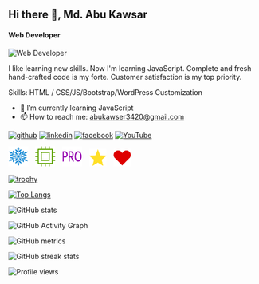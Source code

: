 ## Hi there 👋, Md. Abu Kawsar
#### Web Developer
![Web Developer](https://scontent.fcla4-1.fna.fbcdn.net/v/t39.30808-6/387195003_3636843403259613_8295166196128652640_n.jpg?_nc_cat=101&ccb=1-7&_nc_sid=49d041&_nc_eui2=AeE8aEiYZzexEi6D1mEzcd0Ri4Hx_ttS5r2LgfH-21LmvZcSj9F9izj4qKWiIQRynThOWd6i2oNeWL1wwcdL--Bf&_nc_ohc=bYgf2J58aD8AX-b-rUd&_nc_ht=scontent.fcla4-1.fna&cb_e2o_trans=t&oh=00_AfCdH0kTCs_mpDFXzXkNvw7Dn1NmVdtNAogUhAyT4aoF5Q&oe=65257DF0)

I like learning new skills. Now I'm learning JavaScript. Complete and fresh hand-crafted code is my forte. Customer satisfaction is my top priority.

Skills: HTML / CSS/JS/Bootstrap/WordPress Customization

- 🌱 I’m currently learning JavaScript 
- 📫 How to reach me: abukawser3420@gmail.com 


[<img src='https://cdn.jsdelivr.net/npm/simple-icons@3.0.1/icons/github.svg' alt='github' height='40'>](https://github.com/abukawser3420)  [<img src='https://cdn.jsdelivr.net/npm/simple-icons@3.0.1/icons/linkedin.svg' alt='linkedin' height='40'>](https://www.linkedin.com/in/abu-kawsar-410279159/)  [<img src='https://cdn.jsdelivr.net/npm/simple-icons@3.0.1/icons/facebook.svg' alt='facebook' height='40'>](https://www.facebook.com/abu.kawsar.18488)  [<img src='https://cdn.jsdelivr.net/npm/simple-icons@3.0.1/icons/youtube.svg' alt='YouTube' height='40'>](https://www.youtube.com/channel/@md.abukawsar3896)  

<a href='https://archiveprogram.github.com/'><img src='https://raw.githubusercontent.com/acervenky/animated-github-badges/master/assets/acbadge.gif' width='40' height='40'></a> <a href='https://docs.github.com/en/developers'><img src='https://raw.githubusercontent.com/acervenky/animated-github-badges/master/assets/devbadge.gif' width='40' height='40'></a> <a href='https://github.com/pricing'><img src='https://raw.githubusercontent.com/acervenky/animated-github-badges/master/assets/pro.gif' width='40' height='40'></a> <a href='https://stars.github.com/'><img src='https://raw.githubusercontent.com/acervenky/animated-github-badges/master/assets/starbadge.gif' width='35' height='35'></a> <a href='https://docs.github.com/en/github/supporting-the-open-source-community-with-github-sponsors'><img src='https://raw.githubusercontent.com/acervenky/animated-github-badges/master/assets/sponsorbadge.gif' width='35' height='35'></a> 

[![trophy](https://github-profile-trophy.vercel.app/?username=abukawser3420)](https://github.com/ryo-ma/github-profile-trophy)

[![Top Langs](https://github-readme-stats.vercel.app/api/top-langs/?username=abukawser3420)](https://github.com/anuraghazra/github-readme-stats)

![GitHub stats](https://github-readme-stats.vercel.app/api?username=abukawser3420&show_icons=true&count_private=true)  

![GitHub Activity Graph](https://activity-graph.herokuapp.com/graph?username=abukawser3420)  

![GitHub metrics](https://metrics.lecoq.io/abukawser3420)  

![GitHub streak stats](https://streak-stats.demolab.com/?user=abukawser3420)  

![Profile views](https://gpvc.arturio.dev/abukawser3420)  
